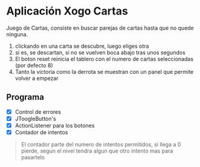 # Aplicación Xogo Cartas

Juego de Cartas, consiste en buscar parejas de cartas hasta que no quede ninguna.


1.  clickando en una carta se descubre, luego eliges otra
2.  si es, se descartan, si no se vuelven boca abajo tras unos segundos
3.  El boton reset reinicia el tablero con el numero de cartas seleccionadas (por defecto 8)
4.  Tanto la victoria como la derrota se muestran con un panel que permite volver a empezar

## Programa
- [x] Control de errores
- [x] JToogleButton's
- [x] ActionListener para los botones
- [x] Contador de intentos

> El contador parte del numero de intentos permitidos, si llega a 0 pierde,
> segun el nivel tendra algun que otro intento mas para pasartelo


